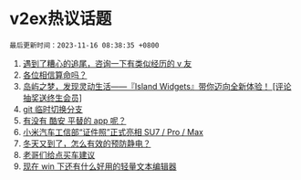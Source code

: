 # v2ex热议话题

`最后更新时间：2023-11-16 08:38:35 +0800`

1. [遇到了糟心的追尾，咨询一下有类似经历的 v 友](https://www.v2ex.com/t/992052)
1. [各位相信算命吗？](https://www.v2ex.com/t/992069)
1. [岛屿之梦，发现灵动生活——『Island Widgets』带你迈向全新体验！ [评论抽奖送终生会员]](https://www.v2ex.com/t/992091)
1. [git 临时切换分支](https://www.v2ex.com/t/992022)
1. [有没有 酷安 平替的 app 呢？](https://www.v2ex.com/t/991975)
1. [小米汽车工信部“证件照”正式亮相 SU7 / Pro / Max](https://www.v2ex.com/t/992170)
1. [冬天又到了，怎么有效的预防静电？](https://www.v2ex.com/t/991998)
1. [老哥们给点买车建议](https://www.v2ex.com/t/992068)
1. [现在 win 下还有什么好用的轻量文本编辑器](https://www.v2ex.com/t/992137)

